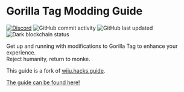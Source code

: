 # Gorilla Tag Modding Guide

[![Discord](https://img.shields.io/discord/810644499763691540)](https://discord.gg/b2MhDBAzTv) ![GitHub commit activity](https://img.shields.io/github/commit-activity/m/burritosoftware/GorillaTag-Modding-Guide) ![GitHub last updated](https://img.shields.io/github/last-commit/burritosoftware/GorillaTag-Modding-Guide?label=last%20updated) ![Dark blockchain status](https://img.shields.io/badge/dark%20blockchain-enabled-red)

Get up and running with modifications to Gorilla Tag to enhance your experience.  
Reject humanity, return to monke.

This guide is a fork of [wiiu.hacks.guide](https://wiiu.hacks.guide).

[The guide can be found here!](https://gorillatagmodding.burrito.software)
